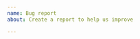 ```yaml
---
name: Bug report
about: Create a report to help us improve

---
```


<!--毫无意义的 issues 将会被直接关闭，有问题请详细说明问题，链接-->
